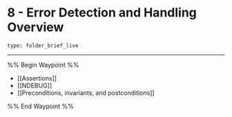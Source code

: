 # 8 - Error Detection and Handling Overview
 
```ccard
type: folder_brief_live
```
 
---

%% Begin Waypoint %%
- [[Assertions]]
- [[NDEBUG]]
- [[Preconditions, invariants, and postconditions]]

%% End Waypoint %%